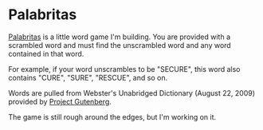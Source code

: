 # Palabritas

[Palabritas](https://palabs.app/) is a little word game I'm building. You are provided with a scrambled word and must find the unscrambled word and any word contained in that word.

For example, if your word unscrambles to be "SECURE", this word also contains "CURE", "SURE", "RESCUE", and so on.

Words are pulled from Webster's Unabridged Dictionary (August 22, 2009) provided by [Project Gutenberg](https://www.gutenberg.org/ebooks/29765).

The game is still rough around the edges, but I'm working on it.
